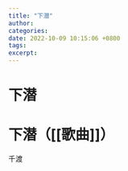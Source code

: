 ```yaml
---
title: "下潜"
author: 
categories: 
date: 2022-10-09 10:15:06 +0800
tags: 
excerpt: 
---
```







# 下潜







# 下潜（[[歌曲]]）


千渡








